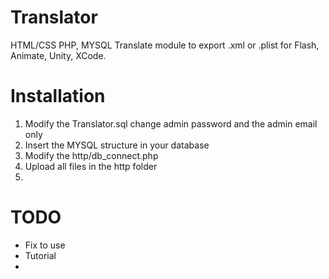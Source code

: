# Translator
HTML/CSS PHP, MYSQL Translate module to export .xml or .plist for Flash, Animate, Unity, XCode.

# Installation

1. Modify the Translator.sql change admin password and the admin email only 
2. Insert the MYSQL structure in your database
3. Modify the http/db_connect.php
4. Upload all files in the http folder
5.  


# TODO

* Fix to use
* Tutorial
* 
